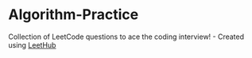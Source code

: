 # Algorithm-Practice
Collection of LeetCode questions to ace the coding interview! - Created using [LeetHub](https://github.com/QasimWani/LeetHub)
